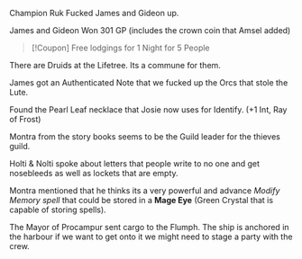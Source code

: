 Champion Ruk  Fucked James and Gideon up. 

James and Gideon Won 301 GP (includes the crown coin that Amsel added)

>[!Coupon]
>Free lodgings for 1 Night for 5 People 

There are Druids at the Lifetree. Its a commune for them. 

James got an Authenticated Note that we fucked up the Orcs that stole the Lute. 

Found the Pearl Leaf necklace that Josie now uses for Identify. (+1 Int, Ray of Frost)

Montra from the story books seems to be the Guild leader for the thieves guild. 

Holti & Nolti spoke about letters that people write to no one and get nosebleeds as well as lockets that are empty. 

Montra mentioned that he thinks its a very powerful and advance *Modify Memory spell* that could be stored in a **Mage Eye** (Green Crystal that is capable of storing spells). 

The Mayor of Procampur sent cargo to the Flumph. The ship is anchored in the harbour if we want to get onto it we might need to stage a party with the crew. 

